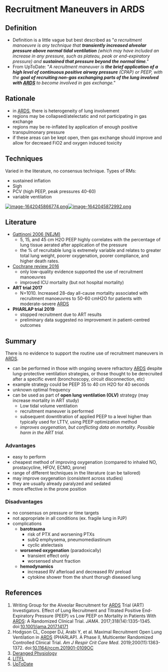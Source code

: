 # Recruitment Maneuvers in ARDS
## Definition
*   Definition is a little vague but best described as "_a recruitment manoeuvre is any technique that **transiently increased alveolar pressure above normal tidal ventilation** (which may have included an increase in any pressure, such as plateau, peak or end-expiratory pressure) and **sustained that pressure beyond the normal time**."_
*   From UpToDate: "_A recruitment maneuver is **the brief application of a high level of continuous positive airway pressure** (CPAP) or PEEP, with the **goal of recruiting non-gas exchanging parts of the lung involved with [ARDS](Acute%20Respiratory%20Distress%20Syndrome.md)** to become involved in gas exchange."_

## Rationale

*   in [ARDS](Acute%20Respiratory%20Distress%20Syndrome.md), there is heterogeneity of lung involvement
*   regions may be collapsed/atelectatic and not participating in gas exchange
*   regions may be re-inflated by application of enough positive transpulmonary pressure
*   if these areas can be kept open, then gas exchange should improve and allow for decreaed FiO2 and oxygen induced toxicity

## Techniques

Varied in the literature, no consensus technique. Types of RMs:

*   sustained inflation
*   Sigh
*   PCV (high PEEP, peak pressures 40-60)
*   variable ventilation

[![image-1642045866774.png](http://medreference.ca/uploads/images/gallery/2022-01/scaled-1680-/77dTemGYkNqwvcqq-image-1642045866774.png)](http://medreference.ca/uploads/images/gallery/2022-01/77dTemGYkNqwvcqq-image-1642045866774.png)[![image-1642045872992.png](http://medreference.ca/uploads/images/gallery/2022-01/scaled-1680-/OU8AfETTPhJYuIEu-image-1642045872992.png)](http://medreference.ca/uploads/images/gallery/2022-01/OU8AfETTPhJYuIEu-image-1642045872992.png)

## Literature

*   [Gattinoni 2006 (NEJM)](https://dx.doi.org/10.1056/NEJMoa052052)
    *   5, 15, and 45 cm H2O PEEP highly correlates with the percentage of lung tissue aerated after application of the pressure
    *   the % of recruitable lung is extremely variable and relates to greater total lung weight, poorer oxygenation, poorer compliance, and higher death rates.
*   [Cochrane review 2016](https://dx.doi.org/10.1002/14651858.CD006667.pub3)
    *   only low-quality evidence supported the use of recruitment manoeuvres
    *   improved ICU mortality (but not hospital mortality)
*   **ART trial 2017**
    *   N=1010. Increased 28-day all-cause mortality associated with recruitment manoeuvres to 50-60 cmH2O for patients with moderate-severe [ARDS](Acute%20Respiratory%20Distress%20Syndrome.md)
*   **PHARLAP trial 2019**
    *   stopped recruitment due to ART results
    *   preliminary data suggested no improvement in patient-centred outcomes

## Summary

There is no evidence to support the routine use of recruitment maneuvers in [ARDS](Acute%20Respiratory%20Distress%20Syndrome.md).

*   can be performed in those with ongoing severe refractory [ARDS](Acute%20Respiratory%20Distress%20Syndrome.md) despite lung-protective ventilation strategies, or those thought to be derecruited after a specific event (bronchoscopy, circuit disconnection, etc)
*   example strategy could be PEEP 35 to 40 cm H2O for 40 seconds
*   unknown optimal frequency
*   can be used as part of **open lung ventilation (OLV)** strategy (may increase mortality in ART study)
    *   Low tidal volume ventilation
    *   recruitment maneuver is performed
    *   subsequent downtitration of applied PEEP to a level higher than typically used for LTTV, using PEEP optimization method
    *   _improves oxygenation, but conflicting data on mortality. Possible harm in the ART trial._

### Advantages

*   easy to perform
*   cheapest method of improving oxygenation (compared to inhaled NO, prostacycline, HFOV, ECMO, prone)
*   range of different techniques in the literature (can be tailored)
*   may improve oxygenation (consistent across studies)
*   they are usually already paralyzed and sedated
*   more effective in the prone position

### Disadvantages

*   no consensus on pressure or time targets
*   not appropriate in all conditions (ex. fragile lung in PJP)
*   complications
    *   **barotrauma**
        *   risk of PTX and worsening PTXs
        *   subQ emphysema, pneumomediastinum
        *   cyclic atelectasis
    *   **worsened oxygenation** (paradoxically)
        *   transient effect only
        *   worsensed shunt fraction
    *   **hemodynamics**
        *   increased RV afterload and decreased RV preload
        *   cytokine shower from the shunt thorugh diseased lung

## References

1.  Writing Group for the Alveolar Recruitment for [ARDS](Acute%20Respiratory%20Distress%20Syndrome.md) Trial (ART) Investigators. Effect of Lung Recruitment and Titrated Positive End-Expiratory Pressure (PEEP) vs Low PEEP on Mortality in Patients With [ARDS](Acute%20Respiratory%20Distress%20Syndrome.md): A Randomized Clinical Trial. _JAMA_. 2017;318(14):1335-1345. doi:[10.1001/jama.2017.14171](https://doi.org/10.1001/jama.2017.14171)
2.  Hodgson CL, Cooper DJ, Arabi Y, et al. Maximal Recruitment Open Lung Ventilation in [ARDS](Acute%20Respiratory%20Distress%20Syndrome.md) (PHARLAP). A Phase II, Multicenter Randomized Controlled Clinical Trial. _Am J Respir Crit Care Med_. 2019;200(11):1363-1372. doi:[10.1164/rccm.201901-0109OC](https://doi.org/10.1164/rccm.201901-0109OC)
3.  [Deranged Physiology](https://derangedphysiology.com/required-reading/respiratory-medicine-and-ventilation/Chapter%20521/recruitment-manoeuvres)
4.  [LITFL](https://litfl.com/lung-recruitment-manoeuvres/)
5.  [UpToDate](https://www.uptodate.com/contents/ventilator-management-strategies-for-adults-with-acute-respiratory-distress-syndrome#H2209219082)
